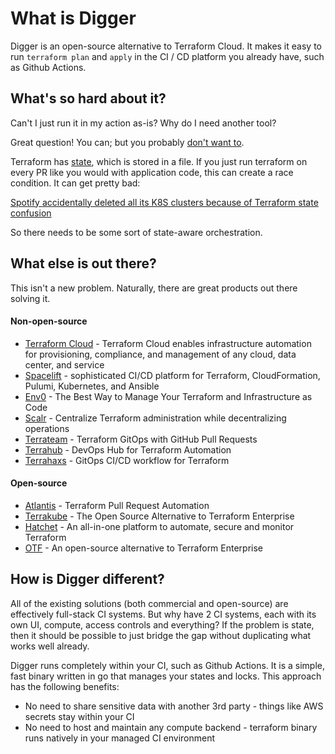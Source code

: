 # What is Digger

Digger is an open-source alternative to Terraform Cloud. It makes it easy to run `terraform plan` and `apply` in the CI / CD platform you already have, such as Github Actions.

## What's so hard about it?

Can't I just run it in my action as-is? Why do I need another tool?

Great question! You can; but you probably [don't want to](https://itnext.io/pains-in-terraform-collaboration-249a56b4534e).

Terraform has [state](https://developer.hashicorp.com/terraform/language/state), which is stored in a file. If you just run terraform on every PR like you would with application code, this can create a race condition. It can get pretty bad:

[Spotify accidentally deleted all its K8S clusters because of Terraform state confusion](https://youtu.be/ix0Tw8uinWs?t=306)

So there needs to be some sort of state-aware orchestration.

## What else is out there?

This isn't a new problem. Naturally, there are great products out there solving it.

#### Non-open-source

* [Terraform Cloud](https://cloud.hashicorp.com/products/terraform) - Terraform Cloud enables infrastructure automation for provisioning, compliance, and management of any cloud, data center, and service
* [Spacelift](https://spacelift.io/) - sophisticated CI/CD platform for Terraform, CloudFormation, Pulumi, Kubernetes, and Ansible
* [Env0](http://env0.com) - The Best Way to Manage Your Terraform and Infrastructure as Code
* [Scalr](https://www.scalr.com/) - Centralize Terraform administration while decentralizing operations
* [Terrateam](https://terrateam.io/) - Terraform GitOps with GitHub Pull Requests
* [Terrahub](https://www.terrahub.io/) - DevOps Hub for Terraform Automation
* [Terrahaxs](https://www.terrahaxs.com/) - GitOps CI/CD workflow for Terraform

#### Open-source

* [Atlantis](https://www.runatlantis.io/) - Terraform Pull Request Automation
* [Terrakube](https://terrakube.org/) - The Open Source Alternative to Terraform Enterprise
* [Hatchet](https://hatchet.run) - An all-in-one platform to automate, secure and monitor Terraform
* [OTF](https://github.com/leg100/otf) - An open-source alternative to Terraform Enterprise

## How is Digger different?

All of the existing solutions (both commercial and open-source) are effectively full-stack CI systems. But why have 2 CI systems, each with its own UI, compute, access controls and everything? If the problem is state, then it should be possible to just bridge the gap without duplicating what works well already.

Digger runs completely within your CI, such as Github Actions. It is a simple, fast binary written in go that manages your states and locks. This approach has the following benefits:

* No need to share sensitive data with another 3rd party - things like AWS secrets stay within your CI
* No need to host and maintain any compute backend - terraform binary runs natively in your managed CI environment


